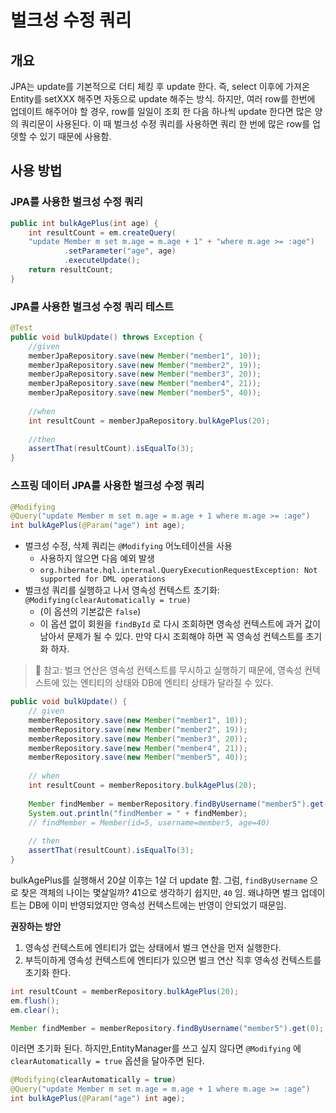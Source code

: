 # 벌크성 수정 쿼리

## 개요

JPA는 update를 기본적으로 더티 체킹 후 update 한다.
즉, select 이후에 가져온 Entity를 setXXX 해주면 자동으로 update 해주는 방식.
하지만, 여러 row를 한번에 업데이트 해주어야 할 경우, row를 일일이 조회 한 다음 하나씩 update 한다면 많은 양의 쿼리문이 사용된다.
이 때 벌크성 수정 쿼리를 사용하면 쿼리 한 번에 많은 row를 업뎃할 수 있기 때문에 사용함.

## 사용 방법

### JPA를 사용한 벌크성 수정 쿼리

```java
public int bulkAgePlus(int age) {
	int resultCount = em.createQuery(
	"update Member m set m.age = m.age + 1" + "where m.age >= :age")
			.setParameter("age", age)
			.executeUpdate();
	return resultCount;
}
```

### JPA를 사용한 벌크성 수정 쿼리 테스트

```java
@Test
public void bulkUpdate() throws Exception {
	//given
	memberJpaRepository.save(new Member("member1", 10));
	memberJpaRepository.save(new Member("member2", 19));
	memberJpaRepository.save(new Member("member3", 20));
	memberJpaRepository.save(new Member("member4", 21));
	memberJpaRepository.save(new Member("member5", 40));
	
	//when
	int resultCount = memberJpaRepository.bulkAgePlus(20);
	
	//then
	assertThat(resultCount).isEqualTo(3);
}
```

### 스프링 데이터 JPA를 사용한 벌크성 수정 쿼리

```java
@Modifying
@Query("update Member m set m.age = m.age + 1 where m.age >= :age")
int bulkAgePlus(@Param("age") int age);
```

- 벌크성 수정, 삭제 쿼리는 `@Modifying` 어노테이션을 사용
	- 사용하지 않으면 다음 예외 발생
	- `org.hibernate.hql.internal.QueryExecutionRequestException: Not supported for DML operations`
- 벌크성 쿼리를 실행하고 나서 영속성 컨텍스트 초기화: `@Modifying(clearAutomatically = true)`
	- (이 옵션의 기본값은 `false`)
	- 이 옵션 없이 회원을 `findById` 로 다시 조회하면 영속성 컨텍스트에 과거 값이 남아서 문제가 될 수 있다. 만약 다시 조회해야 하면 꼭 영속성 컨텍스트를 초기화 하자.

> 📌 참고: 벌크 연산은 영속성 컨텍스트를 무시하고 실행하기 때문에, 영속성 컨텍스트에 있는 엔티티의 상태와 DB에 엔티티 상태가 달라질 수 있다.

```java {12}
public void bulkUpdate() {  
    // given  
    memberRepository.save(new Member("member1", 10));  
    memberRepository.save(new Member("member2", 19));  
    memberRepository.save(new Member("member3", 20));  
    memberRepository.save(new Member("member4", 21));  
    memberRepository.save(new Member("member5", 40));  
  
    // when  
    int resultCount = memberRepository.bulkAgePlus(20);  
  
    Member findMember = memberRepository.findByUsername("member5").get(0);  
    System.out.println("findMember = " + findMember);  
    // findMember = Member(id=5, username=member5, age=40)
  
    // then  
    assertThat(resultCount).isEqualTo(3);  
}
```

bulkAgePlus를 실행해서 20살 이후는 1살 더 update 함. 그럼, `findByUsername` 으로 찾은 객체의 나이는 몇살일까?
41으로 생각하기 쉽지만, `40` 임.
왜냐하면 벌크 업데이트는 DB에 이미 반영되었지만 영속성 컨텍스트에는 반영이 안되었기 때문임.

**권장하는 방안**
1. 영속성 컨텍스트에 엔티티가 없는 상태에서 벌크 연산을 먼저 실행한다.
2. 부득이하게 영속성 컨텍스트에 엔티티가 있으면 벌크 연산 직후 영속성 컨텍스트를 초기화 한다.

```java
int resultCount = memberRepository.bulkAgePlus(20);  
em.flush();  
em.clear();

Member findMember = memberRepository.findByUsername("member5").get(0);
```

이러면 초기화 된다. 하지만,EntityManager를 쓰고 싶지 않다면 `@Modifying` 에 `clearAutomatically = true` 옵션을 달아주면 된다.

```java {1}
@Modifying(clearAutomatically = true)  
@Query("update Member m set m.age = m.age + 1 where m.age >= :age")  
int bulkAgePlus(@Param("age") int age);
```
